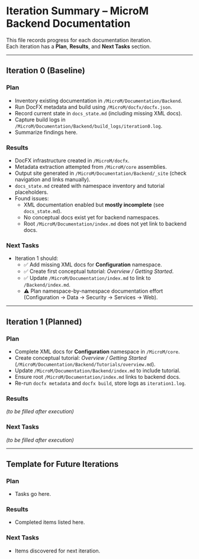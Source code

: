 ﻿# Iteration Summary – MicroM Backend Documentation

This file records progress for each documentation iteration.  
Each iteration has a **Plan**, **Results**, and **Next Tasks** section.  

---

## Iteration 0 (Baseline)

### Plan
- Inventory existing documentation in `/MicroM/Documentation/Backend`.
- Run DocFX metadata and build using `/MicroM/docfx/docfx.json`.
- Record current state in `docs_state.md` (including missing XML docs).
- Capture build logs in `/MicroM/Documentation/Backend/build_logs/iteration0.log`.
- Summarize findings here.

### Results
- DocFX infrastructure created in `/MicroM/docfx`.
- Metadata extraction attempted from `/MicroM/core` assemblies.
- Output site generated in `/MicroM/Documentation/Backend/_site` (check navigation and links manually).
- `docs_state.md` created with namespace inventory and tutorial placeholders.
- Found issues:
  - XML documentation enabled but **mostly incomplete** (see `docs_state.md`).
  - No conceptual docs exist yet for backend namespaces.
  - Root `/MicroM/Documentation/index.md` does not yet link to backend docs.

### Next Tasks
- Iteration 1 should:
  - ✅ Add missing XML docs for **Configuration** namespace.
  - ✅ Create first conceptual tutorial: *Overview / Getting Started*.
  - ✅ Update `/MicroM/Documentation/index.md` to link to `/Backend/index.md`.
  - ⚠️ Plan namespace-by-namespace documentation effort (Configuration → Data → Security → Services → Web).

---

## Iteration 1 (Planned)

### Plan
- Complete XML docs for **Configuration** namespace in `/MicroM/core`.
- Create conceptual tutorial: *Overview / Getting Started* (`/MicroM/Documentation/Backend/Tutorials/overview.md`).
- Update `/MicroM/Documentation/Backend/index.md` to include tutorial.
- Ensure root `/MicroM/Documentation/index.md` links to backend docs.
- Re-run `docfx metadata` and `docfx build`, store logs as `iteration1.log`.

### Results
*(to be filled after execution)*

### Next Tasks
*(to be filled after execution)*

---

## Template for Future Iterations

### Plan
- Tasks go here.

### Results
- Completed items listed here.

### Next Tasks
- Items discovered for next iteration.
